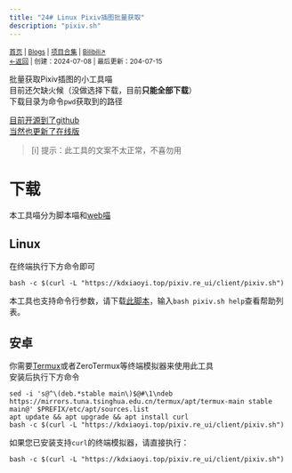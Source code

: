 ```yaml
---
title: "24# Linux Pixiv插图批量获取"
description: "pixiv.sh"
---
```

<small><a href="/">首页</a> | <a href="/blogs">Blogs</a> | <a href="/Project">项目合集</a> | <a href="https://space.bilibili.com/1987247870">Bilibili↗</a><br><a href="../../">←返回</a> | 
创建：2024-07-08 | 最后更新：204-07-15</small><br>

批量获取Pixiv插图的小工具喵<br>
目前还欠缺火候（没做选择下载，目前**只能全部下载**）<br>
下载目录为命令`pwd`获取到的路径

[目前开源到了github](//github.com/kdxhub/pixiv.re_ui/)<br>
[当然也更新了在线版](https://kdxiaoyi.top/pixiv.re_ui/)

> [i] 提示：此工具的文案不太正常，不喜勿用

# 下载
本工具喵分为脚本喵和[web喵](https://kdxiaoyi.top/pixiv.re_ui/)<br>

## Linux
在终端执行下方命令即可

```shell
bash -c $(curl -L "https://kdxiaoyi.top/pixiv.re_ui/client/pixiv.sh")
```

本工具也支持命令行参数，请下载[此脚本](https://kdxiaoyi.top/pixiv.re_ui/client/pixiv.sh)，输入```bash pixiv.sh help```查看帮助列表。

## 安卓
你需要[Termux](//termux.dev)或者ZeroTermux等终端模拟器来使用此工具<br>
安装后执行下方命令

```shell
sed -i 's@^\(deb.*stable main\)$@#\1\ndeb https://mirrors.tuna.tsinghua.edu.cn/termux/apt/termux-main stable main@' $PREFIX/etc/apt/sources.list
apt update && apt upgrade && apt install curl
bash -c $(curl -L "https://kdxiaoyi.top/pixiv.re_ui/client/pixiv.sh")
```

如果您已安装支持`curl`的终端模拟器，请直接执行：
```shell
bash -c $(curl -L "https://kdxiaoyi.top/pixiv.re_ui/client/pixiv.sh")
```